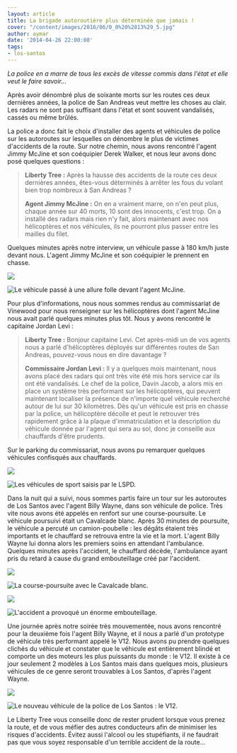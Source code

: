 ```yaml
---
layout: article
title: La brigade autoroutière plus déterminée que jamais !
cover: "/content/images/2016/06/0_0%20%2813%29_5.jpg"
author: aymar
date: '2014-04-26 22:00:00'
tags:
- los-santos
---
```


_La police en a marre de tous les excès de vitesse commis dans l'état et elle veut le faire savoir..._

Après avoir dénombré plus de soixante morts sur les routes ces deux dernières années, la police de San Andreas veut mettre les choses au clair. Les radars ne sont pas suffisant dans l'état et sont souvent vandalisés, cassés ou même brûlés.

La police a donc fait le choix d'installer des agents et véhicules de police sur les autoroutes sur lesquelles on dénombre le plus de victimes d'accidents de la route. Sur notre chemin, nous avons rencontré l'agent Jimmy McJine et son coéquipier Derek Walker, et nous leur avons donc posé quelques questions :

> **Liberty Tree :** Après la hausse des accidents de la route ces deux dernières années, êtes-vous déterminés à arrêter les fous du volant bien trop nombreux à San Andreas ?
> 
> **Agent Jimmy McJine :** On en a vraiment marre, on n'en peut plus, chaque année sur 40 morts, 10 sont des innocents, c'est trop. On a installé des radars mais rien n'y fait, alors maintenant avec nos hélicoptères et nos véhicules, ils ne pourront plus passer entre les mailles du filet.

Quelques minutes après notre interview, un véhicule passe à 180 km/h juste devant nous. L'agent Jimmy McJine et son coéquipier le prennent en chasse.

![](  /content/images/2016/06/0_0%20%282%29_11.jpg)

![Le véhicule passé à une allure folle devant l'agent McJine.](  /content/images/2016/06/0_0%20%281%29_14.jpg)

Pour plus d'informations, nous nous sommes rendus au commissariat de Vinewood pour nous renseigner sur les hélicoptères dont l'agent McJine nous avait parlé quelques minutes plus tôt. Nous y avons rencontré le capitaine Jordan Levi :

> **Liberty Tree :** Bonjour capitaine Levi. Cet après-midi un de vos agents nous a parlé d'hélicoptères déployés sur différentes routes de San Andreas, pouvez-vous nous en dire davantage ?
> 
> **Commissaire Jordan Levi :** Il y a quelques mois maintenant, nous avons placé des radars qui ont très vite été mis hors service car ils ont été vandalisés. Le chef de la police, Davin Jacob, a alors mis en place un système très performant sur les hélicoptères, qui peuvent maintenant localiser la présence de n'importe quel véhicule recherché autour de lui sur 30 kilomètres. Dès qu'un véhicule est pris en chasse par la police, un hélicoptère décolle et peut le retrouver très rapidement grâce à la plaque d'immatriculation et la description du véhicule donnée par l'agent qui sera au sol, donc je conseille aux chauffards d'être prudents.

Sur le parking du commissariat, nous avons pu remarquer quelques véhicules confisqués aux chauffards.

![](  /content/images/2016/06/0_0%20%286%29_8.jpg)

![Les véhicules de sport saisis par le LSPD.](  /content/images/2016/06/0_0%20%284%29_12.jpg)

Dans la nuit qui a suivi, nous sommes partis faire un tour sur les autoroutes de Los Santos avec l'agent Billy Wayne, dans son véhicule de police. Très vite nous avons été appelés en renfort sur une course-poursuite. Le véhicule poursuivi était un Cavalcade blanc. Après 30 minutes de poursuite, le véhicule a percuté un camion-poubelle : les dégâts étaient très importants et le chauffard se retrouva entre la vie et la mort. L'agent Billy Wayne lui donna alors les premiers soins en attendant l'ambulance. Quelques minutes après l'accident, le chauffard décède, l'ambulance ayant pris du retard à cause du grand embouteillage créé par l'accident.

![](  /content/images/2016/06/0_0%20%288%29_6.jpg)

![La course-poursuite avec le Cavalcade blanc.](  /content/images/2016/06/0_0%20%287%29_6.jpg)

![](  /content/images/2016/06/0_0%20%289%29_7.jpg)

![L'accident a provoqué un énorme embouteillage.](  /content/images/2016/06/0_0%20%2810%29_6.jpg)

Une journée après notre soirée très mouvementée, nous avons rencontré pour la deuxième fois l'agent Billy Wayne, et il nous a parlé d'un prototype de véhicule très performant appelé le V12. Nous avons pu prendre quelques clichés du véhicule et constater que le véhicule est entièrement blindé et comporte un des moteurs les plus puissants du monde : le V12. Il existe à ce jour seulement 2 modèles à Los Santos mais dans quelques mois, plusieurs véhicules de ce genre seront trouvables à Los Santos, d'après l'agent Wayne.

![](  /content/images/2016/06/0_0%20%2811%29_6.jpg)

![Le nouveau véhicule de la police de Los Santos : le V12.](  /content/images/2016/06/0_0%20%2812%29_3.jpg)

Le Liberty Tree vous conseille donc de rester prudent lorsque vous prenez la route, et de vous méfier des autres conducteurs afin de minimiser les risques d'accidents. Évitez aussi l'alcool ou les stupéfiants, il ne faudrait pas que vous soyez responsable d'un terrible accident de la route...

<!--kg-card-end: markdown-->
